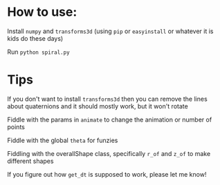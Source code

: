 # How to use:
Install `numpy` and `transforms3d` (using `pip` or `easyinstall` or whatever it is kids do these days)

Run `python spiral.py`

# Tips
If you don't want to install `transforms3d` then you can remove the lines about quaternions and it should mostly work, but it won't rotate

Fiddle with the params in `animate` to change the animation or number of points

Fiddle with the global `theta` for funzies

Fiddling with the overallShape class, specifically `r_of` and `z_of` to make different shapes

If you figure out how `get_dt` is supposed to work, please let me know!
